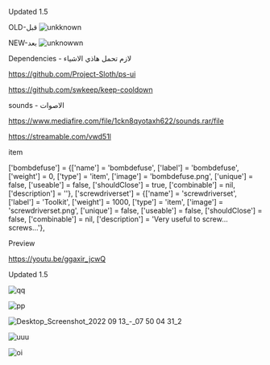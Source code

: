 Updated 1.5

OLD-قبل
![unkknown](https://user-images.githubusercontent.com/100775763/190415400-1bdce540-03b1-4eb1-b816-2ebdf9b7a844.png)

NEW-بعد
![unknowwn](https://user-images.githubusercontent.com/100775763/190416654-6ad97b1e-80d1-4da5-b085-d7c2641e856c.png)


Dependencies - لازم تحمل هاذي الاشياء

https://github.com/Project-Sloth/ps-ui

https://github.com/swkeep/keep-cooldown

sounds - الاصوات

https://www.mediafire.com/file/1ckn8qyotaxh622/sounds.rar/file

https://streamable.com/vwd51l

item

['bombdefuse'] 				 	 = {['name'] = 'bombdefuse', 			  	  	['label'] = 'bombdefuse', 				['weight'] = 0, 		['type'] = 'item', 		['image'] = 'bombdefuse.png', 			['unique'] = false, 	['useable'] = false, 	['shouldClose'] = true,	   ['combinable'] = nil,   ['description'] = ''},
	['screwdriverset'] 				 = {['name'] = 'screwdriverset', 			    ['label'] = 'Toolkit', 					['weight'] = 1000, 		['type'] = 'item', 		['image'] = 'screwdriverset.png', 		['unique'] = false, 	['useable'] = false, 	['shouldClose'] = false,   ['combinable'] = nil,   ['description'] = 'Very useful to screw... screws...'},

Preview

https://youtu.be/ggaxir_jcwQ

Updated 1.5

![qq](https://user-images.githubusercontent.com/100775763/190416789-4382f94c-0ed1-49e9-90a5-68adc5a50fe7.png)

![pp](https://user-images.githubusercontent.com/100775763/190416868-ef0da316-735f-4e71-81f6-c23d80103d64.png)

![Desktop_Screenshot_2022 09 13_-_07 50 04 31_2](https://user-images.githubusercontent.com/100775763/190416988-d1268d16-7b8e-4107-98a2-a924d35d4210.png)

![uuu](https://user-images.githubusercontent.com/100775763/190417054-308f1a4e-292a-4436-8a0d-66fe387996f0.png)

![oi](https://user-images.githubusercontent.com/100775763/190417149-b812456f-ec0a-4392-8c13-88b3e28e4353.png)
